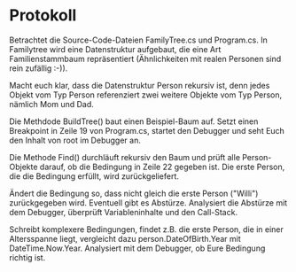 # Protokoll

Betrachtet die Source-Code-Dateien FamilyTree.cs und Program.cs. In Familytree wird eine Datenstruktur aufgebaut, die eine Art Familienstammbaum repräsentiert (Ähnlichkeiten mit realen Personen sind rein zufällig :-)).

Macht euch klar, dass die Datenstruktur Person rekursiv ist, denn jedes Objekt vom Typ Person referenziert zwei weitere Objekte vom Typ Person, nämlich Mom und Dad.

Die Methdode BuildTree() baut einen Beispiel-Baum auf. Setzt einen Breakpoint in Zeile 19 von Program.cs, startet den Debugger und seht Euch den Inhalt von root im Debugger an.

Die Methode Find() durchläuft rekursiv den Baum und prüft alle Person-Objekte darauf, ob die Bedingung in Zeile 22 gegeben ist. Die erste Person, die die Bedingung erfüllt, wird zurückgeliefert.

Ändert die Bedingung so, dass nicht gleich die erste Person ("Willi") zurückgegeben wird. Eventuell gibt es Abstürze. Analysiert die Abstürze mit dem Debugger, überprüft Variableninhalte und den Call-Stack.

Schreibt komplexere Bedingungen, findet z.B. die erste Person, die in einer Altersspanne liegt, vergleicht dazu person.DateOfBirth.Year mit DateTime.Now.Year. Analysiert mit dem Debugger, ob Eure Bedingung richtig ist.